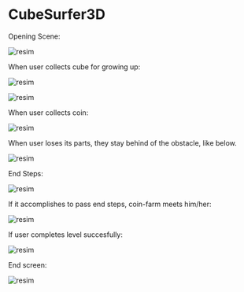 # CubeSurfer3D
Opening Scene:

![resim](https://user-images.githubusercontent.com/55497058/118736285-dd9bd480-b84a-11eb-92e0-77202e450b2f.png)

When user collects cube for growing up:

![resim](https://user-images.githubusercontent.com/55497058/118736289-e12f5b80-b84a-11eb-8117-27138bd1dc84.png)

![resim](https://user-images.githubusercontent.com/55497058/118736290-e2f91f00-b84a-11eb-8462-b91ced11c013.png)

When user collects coin:

![resim](https://user-images.githubusercontent.com/55497058/118736295-e4c2e280-b84a-11eb-8550-b19d7cffb9e8.png)

When user loses its parts, they stay behind of the obstacle, like below.

![resim](https://user-images.githubusercontent.com/55497058/118736336-fe642a00-b84a-11eb-8ccc-82ae61bac8ef.png)

End Steps:

![resim](https://user-images.githubusercontent.com/55497058/118736346-045a0b00-b84b-11eb-970e-aa6023b2754e.png)

If it accomplishes to pass end steps, coin-farm meets him/her:

![resim](https://user-images.githubusercontent.com/55497058/118736352-0b811900-b84b-11eb-8e6b-94a7ba72e371.png)

If user completes level succesfully:

![resim](https://user-images.githubusercontent.com/55497058/118736366-12a82700-b84b-11eb-8d0a-63cc24d3c3a0.png)


End screen:

![resim](https://user-images.githubusercontent.com/55497058/118736375-176cdb00-b84b-11eb-94d5-d4da9f784482.png)

